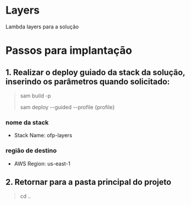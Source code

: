 # Layers
Lambda layers para a solução

# Passos para implantação
## 1. Realizar o deploy guiado da stack da solução, inserindo os parâmetros quando solicitado:
> sam build -p
>
> sam deploy --guided --profile {profile}
### nome da stack
- Stack Name: ofp-layers
### regiâo de destino
- AWS Region: us-east-1
## 2. Retornar para a pasta principal do projeto
> cd ..
